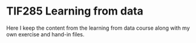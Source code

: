 # TIF285 Learning from data

Here I keep the content from the learning from data course along with my own exercise and hand-in files.
